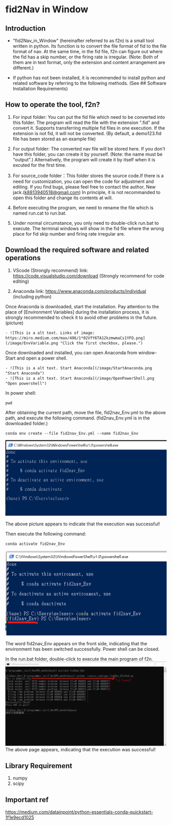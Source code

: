 # fid2Nav in Window
## Introduction
- "fid2Nav_in_Window" (hereinafter referred to as f2n) is a small tool written in python. Its function is to convert the file format of fid to the file format of nav. At the same time, in the fid file, f2n can figure out where the fid has a skip number, or the firing rate is irregular. (Note: Both of them are in text format, only the extension and content arrangement are different.)

- If python has not been installed, it is recommended to install python and related software by referring to the following methods. (See ## Software Installation Requirements)

<!-- - 如果已經安裝了python，那麼您可以試試直接滑鼠左鍵兩下run.bat這個檔案。理論上應該就可以執行。 -->

## How to operate the tool, f2n?
1. For input folder: You can put the fid file which need to be converted into this folder. The program will read the file with the extension ".fid" and convert it. Supports transferring multiple fid files in one execution. If the extension is not fid, it will not be converted. (By default, a demo123.fid file has been stored as an example file)

2. For output folder: The converted nav file will be stored here. If you don't have this folder, you can create it by yourself. (Note: the name must be "output".) Alternatively, the program will create it by itself when it is excuted for the first time.

3. For source_code folder：This folder stores the source code.If there is a need for customization, you can open the code for adjustment and editing. If you find bugs, please feel free to contact the author, New jack.(k8813940518@gmail.com)
In principle, it is not recommanded to open this folder and change its contents at will.

4. Before executing the program, we need to rename the file which is named run.cat to run.bat.

5. Under normal circumstance, you only need to double-click run.bat to execute. The terminal windows will show in the fid file where the wrong place for fid skip number and firing rate irregular are.

## Download the required software and related operations
1. VScode (Strongly recommend) link: https://code.visualstudio.com/download
 (Strongly recommend for code editing)

2. Anaconda link: https://www.anaconda.com/products/individual
 (including python)

Once Anaconda is downloaded, start the installation. 
Pay attention to the place of [Environment Variables] during the installation process, it is strongly recommended to check it to avoid other problems in the future. (picture)

    - ![This is a alt text. Links of image: https://miro.medium.com/max/496/1*02VfY6TA12kzmwmaCs1YFQ.png](/image/EnvVariable.png "Click the first checkbox, please.")

Once downloaded and installed, you can open Anaconda from window-Start and open a power shell.
    
    - ![This is a alt text. Start Anaconda](/image/StartAnaconda.png "Start Anaconda")
    - ![This is a alt text. Start Anaconda](/image/OpenPowerShell.png "Open powershell")



In power shell: 
```
pwd
```

After obtaining the current path, move the file, fid2nav_Env.yml to the above path, and execute the following command. (fid2nav_Env.yml is in the downloaded folder.)


```
conda env create --file fid2nav_Env.yml --name fid2nav_Env
```

![This is a alt text. createEnvSuccessfully](/image/createEnvSuccessfully.png "createEnvSuccessfully")


The above picture appears to indicate that the execution was successful!

Then execute the following command:

```
conda activate fid2nav_Env
```
![This is a alt text. activateEnvSuccessfully](/image/activateEnvSuccessfully.png "activateEnvSuccessfullyn")

The word fid2nav_Env appears on the front side, indicating that the environment has been switched successfully. Power shell can be closed.

In the run.bat folder, double-click to execute the main program of f2n.
![This is a alt text. activateEnvSuccessfully](/image/runSuccessfully.png "activateEnvSuccessfullyn")
The above page appears, indicating that the execution was successful!

## Library Requirement
1. numpy
2. scipy

## Important ref
https://medium.com/datainpoint/python-essentials-conda-quickstart-1f1e9ecd1025
